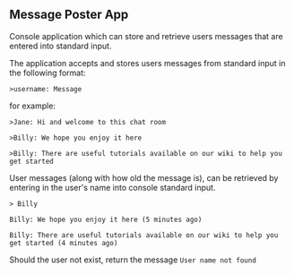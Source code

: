 ## Message Poster App

Console application which can store and retrieve users messages that are entered into standard input.

The application accepts and stores users messages from standard input in the following format:

`>username: Message`

for example:

`>Jane: Hi and welcome to this chat room`

`>Billy: We hope you enjoy it here`

`>Billy: There are useful tutorials available on our wiki to help you get started`


User messages (along with how old the message is), can be retrieved by entering in the user's name into console standard input.

`> Billy`

`Billy: We hope you enjoy it here (5 minutes ago)`

`Billy: There are useful tutorials available on our wiki to help you get started (4 minutes ago)`

Should the user not exist, return the message `User name not found`
